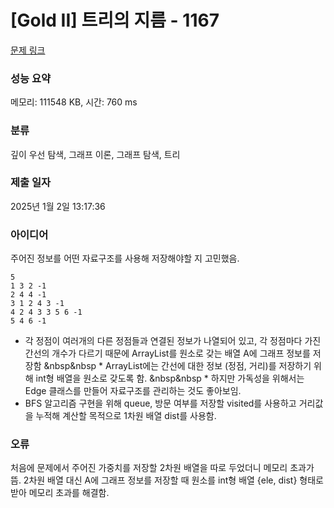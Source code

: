 # [Gold II] 트리의 지름 - 1167 

[문제 링크](https://www.acmicpc.net/problem/1167) 

### 성능 요약

메모리: 111548 KB, 시간: 760 ms

### 분류

깊이 우선 탐색, 그래프 이론, 그래프 탐색, 트리

### 제출 일자

2025년 1월 2일 13:17:36

### 아이디어

주어진 정보를 어떤 자료구조를 사용해 저장해야할 지 고민했음.
```
5
1 3 2 -1
2 4 4 -1
3 1 2 4 3 -1
4 2 4 3 3 5 6 -1
5 4 6 -1
```
* 각 정점이 여러개의 다른 정점들과 연결된 정보가 나열되어 있고, 각 정점마다 가진 간선의 개수가 다르기 때문에 ArrayList를 원소로 갖는 배열 A에 그래프 정보를 저장함
&nbsp&nbsp * ArrayList에는 간선에 대한 정보 (정점, 거리)를 저장하기 위해 int형 배열을 원소로 갖도록 함.
&nbsp&nbsp * 하지만 가독성을 위해서는 Edge 클래스를 만들어 자료구조를 관리하는 것도 좋아보임.
* BFS 알고리즘 구현을 위해 queue, 방문 여부를 저장할 visited를 사용하고 거리값을 누적해 계산할 목적으로 1차원 배열 dist를 사용함.


### 오류

처음에 문제에서 주어진 가중치를 저장할 2차원 배열을 따로 두었더니 메모리 초과가 뜸.
2차원 배열 대신 A에 그래프 정보를 저장할 때 원소를 int형 배열 {ele, dist} 형태로 받아 메모리 초과를 해결함.


